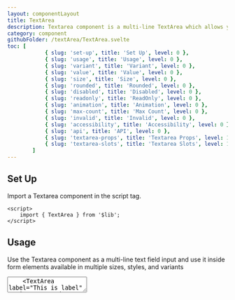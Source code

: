 ```yaml
---
layout: componentLayout
title: TextArea
description: Textarea component is a multi-line TextArea which allows you to write large texts.
category: component
githubFolder: /textArea/TextArea.svelte
toc: [
			{ slug: 'set-up', title: 'Set Up', level: 0 },
			{ slug: 'usage', title: 'Usage', level: 0 },
			{ slug: 'variant', title: 'Variant', level: 0 },
			{ slug: 'value', title: 'Value', level: 0 },
			{ slug: 'size', title: 'Size', level: 0 },
			{ slug: 'rounded', title: 'Rounded', level: 0 },
			{ slug: 'disabled', title: 'Disabled', level: 0 },
			{ slug: 'readonly', title: 'ReadOnly', level: 0 },
			{ slug: 'animation', title: 'Animation', level: 0 },
			{ slug: 'max-count', title: 'Max Count', level: 0 },
			{ slug: 'invalid', title: 'Invalid', level: 0 },
			{ slug: 'accessibility', title: 'Accessibility', level: 0 },
			{ slug: 'api', title: 'API', level: 0 },
			{ slug: 'textarea-props', title: 'Textarea Props', level: 1 },
			{ slug: 'textarea-slots', title: 'Textarea Slots', level: 1 },
		]
---
```


<script>
	import { TextArea } from '$lib';
	import SlotTable from "../../../mdsvex/components/SlotTable.svelte"
	import PropertyTable from "../../../mdsvex/components/PropertyTable.svelte"
	import CodeBlockWrapper from "../../../mdsvex/components/CodeBlockWrapper.md"
	import * as Component from "../../../mdsvex/+layout.svelte"
	import { textareaSlots, textareaProps } from "./textarea-props.ts"

</script>

## Set Up

Import a Textarea component in the script tag.

<CodeBlockWrapper>

```svelte
<script>
	import { TextArea } from '$lib';
</script>
```

</CodeBlockWrapper>

## Usage

Use the Textarea component as a multi-line text field input and use it inside form elements available in multiple sizes, styles, and variants

<div class="w-[350px]">
	<TextArea label="This is label" variant="primary" placeholder="Please type something here" />
	<TextArea label="This is label" variant="secondary" placeholder="Please type something here" />
	<TextArea label="This is label" variant="success" placeholder="Please type something here" />
	<TextArea label="This is label" variant="warning" placeholder="Please type something here" />
	<TextArea label="This is label" variant="danger" placeholder="Please type something here" />
</div>

<CodeBlockWrapper>

```svelte
<script>
	import { TextArea } from '$lib';
</script>

<TextArea label="This is label" variant="primary" placeholder="Please type something here" />
<TextArea label="This is label" variant="secondary" placeholder="Please type something here" />
<TextArea label="This is label" variant="success" placeholder="Please type something here" />
<TextArea label="This is label" variant="warning" placeholder="Please type something here" />
<TextArea label="This is label" variant="danger" placeholder="Please type something here" />
```

</CodeBlockWrapper>

## Variant

Textarea has `variant` prop to decide the color theme of it.

<div class="w-[350px]">
	<TextArea variant="success" label="This is label" placeholder="Please type something here" />
</div>

<CodeBlockWrapper>

```svelte
<script>
	import { TextArea } from '$lib';
</script>

<TextArea variant="success" label="This is label" placeholder="Please type something here" />
```

</CodeBlockWrapper>

## Value

TextArea has `value` prop that defines the value of the input.

<div class="w-[350px]">
	<TextArea value="hello world" placeholder="Please type something here" />
</div>

<CodeBlockWrapper>

```svelte
<script>
	import { TextArea } from '$lib';
</script>

<TextArea value="hello world" placeholder="Please type something here" />
```

</CodeBlockWrapper>

## Size

TextArea has `size` prop defines the font size of the input.

<div class="w-[350px]">
	<TextArea size="sm" placeholder="Please type something here" />
	<TextArea size="md" placeholder="Please type something here" />
	<TextArea size="lg" placeholder="Please type something here" />
</div>

<CodeBlockWrapper>

```svelte
<script>
	import { TextArea } from '$lib';
</script>

<TextArea size="sm" placeholder="Please type something here" />
<TextArea size="md" placeholder="Please type something here" />
<TextArea size="lg" placeholder="Please type something here" />
```

</CodeBlockWrapper>

## Rounded

TextArea has `rounded` prop defines the roundness of the input.

<div class="w-[350px]">
	<TextArea rounded="none" placeholder="Please type something here" />
	<TextArea rounded="sm" placeholder="Please type something here" />
	<TextArea rounded="md" placeholder="Please type something here" />
	<TextArea rounded="lg" placeholder="Please type something here" />
	<TextArea rounded="full" placeholder="Please type something here" />
</div>

<CodeBlockWrapper>

```svelte
<script>
	import { TextArea } from '$lib';
</script>

<TextArea rounded="none" placeholder="Please type something here" />
<TextArea rounded="sm" placeholder="Please type something here" />
<TextArea rounded="md" placeholder="Please type something here" />
<TextArea rounded="lg" placeholder="Please type something here" />
<TextArea rounded="full" placeholder="Please type something here" />
```

</CodeBlockWrapper>

## Disabled

TextArea has `disabled` prop that defines if the input is disabled.

<div class="w-[350px]">
	<TextArea disabled={true} placeholder="Please type something here" />
</div>

<CodeBlockWrapper>

```svelte
<script>
	import { TextArea } from '$lib';
</script>

<TextArea disabled={true} placeholder="Please type something here" />
```

</CodeBlockWrapper>

## ReadOnly

TextArea has `readonly` prop that defines if the input is readonly.

<div class="w-[350px]">
	<TextArea readonly={true} placeholder="Please type something here" />
</div>

<CodeBlockWrapper>

```svelte
<script>
	import { TextArea } from '$lib';
</script>

<TextArea readonly={true} placeholder="Please type something here" />
```

</CodeBlockWrapper>

## Animation

TextArea has `animation` prop that defines if the input has animation or not.

<div class="w-[350px]">
	<TextArea animation={false} placeholder="Please type something here" />
</div>

<CodeBlockWrapper>

```svelte
<script>
	import { TextArea } from '$lib';
</script>

<TextArea animation={false} placeholder="Please type something here" />
```

</CodeBlockWrapper>

## Max Count

TextArea has `maxCount` prop that defines the text limitation of your TextArea component.

<div class="w-[350px]">
	<TextArea value="hello world" maxCount={25} placeholder="Please type something here" />
</div>

<CodeBlockWrapper>

```svelte
<script>
	import { TextArea } from '$lib';
</script>

<TextArea value="hello world" maxCount={25} placeholder="Please type something here" />
```

</CodeBlockWrapper>

## Invalid

TextArea has `invalid` prop that defines if the input is invalid. And `invalidText` to set error message when `invalid` is `true`.

<div class="w-[350px]">
	<TextArea label="This is label" invalid={true} invalidText="This is invalid text." placeholder="Please type something here" />
</div>

<CodeBlockWrapper>

```svelte
<script>
	import { TextArea } from '$lib';
</script>

<TextArea
	label="This is label"
	invalid={true}
	invalidText="This is invalid text."
	placeholder="Please type something here"
/>
```

</CodeBlockWrapper>

## Accessibility

* Built with a native `<input>` element.
* Visual and ARIA labeling support.
* Change, clipboard, composition, selection, and input event support.
* Required and invalid states exposed to assistive technology via ARIA.
* Support for description and error message help text linked to the input via ARIA.

## API

TextArea provides APIs(Properties) that is necessary for you to configure a TextArea compponent.

### TextArea Props

<PropertyTable properties={textareaProps} />

### TextArea Slots

<SlotTable slots={textareaSlots} />
